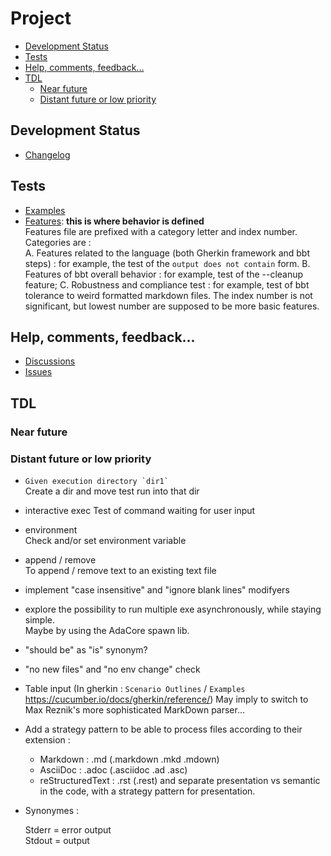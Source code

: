 Project  <!-- omit from toc -->
=======

- [Development Status](#development-status)
- [Tests](#tests)
- [Help, comments, feedback...](#help-comments-feedback)
- [TDL](#tdl)
  - [Near future](#near-future)
  - [Distant future or low priority](#distant-future-or-low-priority)

## Development Status
- [Changelog](changelog.md)

## Tests
- [Examples](tests/examples_results.md)
- [Features](tests/features_results.md): **this is where behavior is defined**  
  Features file are prefixed with a category letter and index number.
  Categories are :  
  A. Features related to the language (both Gherkin framework and bbt steps) : for example, the test of the `output does not contain` form.
  B. Features of bbt overall behavior : for example, test of the --cleanup feature;
  C. Robustness and compliance test : for example, test of bbt tolerance to weird formatted markdown files.
  The index number is not significant, but lowest number are supposed to be more basic features.  

## Help, comments, feedback...
- [Discussions](https://github.com/LionelDraghi/bbt/discussions)
- [Issues](https://github.com/LionelDraghi/bbt/issues)

## TDL

### Near future

### Distant future or low priority
- ``Given execution directory `dir1` ``  
  Create a dir and move test run into that dir

- interactive exec
  Test of command waiting for user input

- environment  
  Check and/or set environment variable

- append / remove  
  To append / remove text to an existing text file

- implement "case insensitive" and "ignore blank lines" modifyers
  
- explore the possibility to run multiple exe asynchronously, while staying simple.  
  Maybe by using the AdaCore spawn lib.

- "should be" as "is" synonym?
  
- "no new files" and "no env change" check

- Table input (In gherkin : `Scenario Outlines` / `Examples` https://cucumber.io/docs/gherkin/reference/)
May imply to switch to Max Reznik's more sophisticated MarkDown parser...

- Add a strategy pattern to be able to process files according to their extension :

  - Markdown : .md (.markdown .mkd .mdown)
  - AsciiDoc : .adoc (.asciidoc .ad .asc)
  - reStructuredText : .rst (.rest) 
  and separate presentation vs semantic in the code, with a strategy pattern for presentation.

- Synonymes : 

  Stderr = error output  
  Stdout = output

